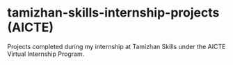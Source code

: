 # tamizhan-skills-internship-projects (AICTE)
Projects completed during my internship at Tamizhan Skills under the AICTE Virtual Internship Program.
